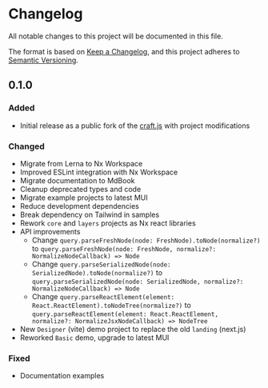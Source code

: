 # Changelog

All notable changes to this project will be documented in this file.

The format is based on [Keep a Changelog](https://keepachangelog.com/en/1.1.0/),
and this project adheres to [Semantic Versioning](https://semver.org/spec/v2.0.0.html).

## 0.1.0

### Added

- Initial release as a public fork of the [craft.js](https://github.com/prevwong/craft.js) with project modifications

### Changed

- Migrate from Lerna to Nx Workspace
- Improved ESLint integration with Nx Workspace
- Migrate documentation to MdBook
- Cleanup deprecated types and code
- Migrate example projects to latest MUI
- Reduce development dependencies
- Break dependency on Tailwind in samples
- Rework `core` and `layers` projects as Nx react libraries
- API improvements
  - Change `query.parseFreshNode(node: FreshNode).toNode(normalize?)` to `query.parseFreshNode(node: FreshNode, normalize?: NormalizeNodeCallback) => Node`
  - Change `query.parseSerializedNode(node: SerializedNode).toNode(normalize?)` to `query.parseSerializedNode(node: SerializedNode, normalize?: NormalizeNodeCallback) => Node`
  - Change `query.parseReactElement(element: React.ReactElement).toNodeTree(normalize?)` to `query.parseReactElement(element: React.ReactElement, normalize?: NormalizeJsxNodeCallback) => NodeTree`
- New `Designer` (vite) demo project to replace the old `landing` (next.js)
- Reworked `Basic` demo, upgrade to latest MUI

### Fixed

- Documentation examples
